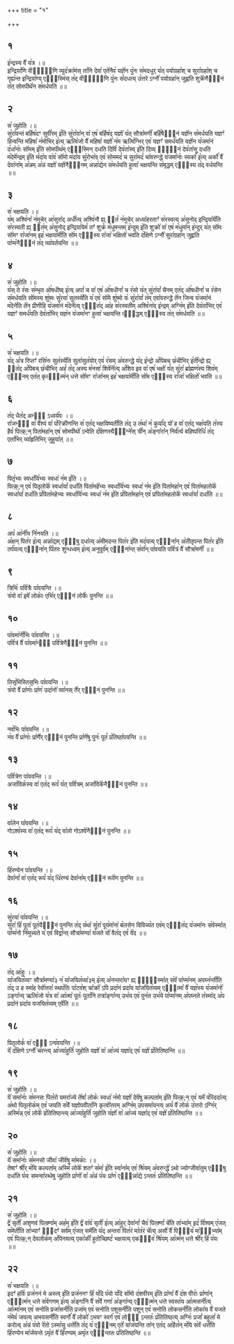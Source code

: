 +++
title = "१"

+++
## १  
इ꣡न्द्रस्य वै꣡ य꣡त्र ।॥  
इन्द्रिया꣡णि वीर्या᳡णि व्युद꣡क्रा꣡मंस् ता꣡नि देवा꣡ एते꣡नैव꣡ यज्ञे꣡न पु꣡नः स꣡मदधुर् य꣡त् पयोग्रहा꣡श् च सुरा꣡ग्रहा꣡श् च गृह्य꣡न्त इन्द्रिया꣡ण्य् एवा᳡स्मिंस् त꣡द् वीर्या᳡णि पु꣡नः सं꣡दधत्य् उ꣡त्तरे ऽग्नौ꣡ पयोग्रहा꣡न् जुह्वति शुक्रे꣡णैवै᳡नं त꣡त् सोमपीथे꣡न स꣡मर्धयति ॥॥  
## २  
स꣡ जुहोति ।॥  
सु꣡रा꣡वन्तं बर्हिष꣡दꣳ सुवी꣡रम् इ꣡ति सु꣡रा꣡वा꣡न् वा꣡ एष꣡ बर्हिष꣡द् यज्ञो꣡ य꣡त् सौत्रा꣡मणी꣡ बर्हि꣡षैवै᳡नं यज्ञे꣡न स꣡मर्धयति यज्ञꣳ꣡ हिन्वन्ति महिषा꣡ न꣡मोभिर् इ꣡त्य् ऋत्वि꣡जो वै꣡ महिषा꣡ यज्ञो꣡ न꣡म ऋत्वि꣡ग्भिर् एव꣡ यज्ञꣳ꣡ समर्ध꣡यति यज्ञे꣡न य꣡जमा꣡नं द꣡धा꣡नाः꣡ सो꣡मम् इ꣡ति सोमपीथ꣡म् एवा᳡स्मिन् दधति दिवि꣡ देव꣡ता꣡स्व् इ꣡ति दिव्य् ए᳡वै᳡नं देव꣡ता꣡सु दधति म꣡देमे꣡न्द्रम् इ꣡ति म꣡दा꣡य वा꣡व꣡ सो꣡मो म꣡दा꣡य सु꣡रोभा꣡व् एव꣡ सोममदं꣡ च सुरा꣡मदं꣡ चा꣡वरुन्द्धे य꣡जमा꣡नाः꣡ स्वर्का꣡ इ꣡त्य् अर्को꣡ वै꣡ देवा꣡ना꣡म् अ꣡न्नम् अ꣡न्नं यज्ञो꣡ यज्ञे꣡नैवै᳡नम् अन्ना꣡द्येन स꣡मर्धयति हुत्वा꣡ भक्षयन्ति स꣡मृद्धम् एवा᳡स्य त꣡द् वर्धयन्ति ॥॥  
## ३  
स꣡ भक्षयति ।॥  
य꣡म् अश्वि꣡ना꣡ न꣡मुचेर् आ꣡सुरा꣡द् अधी꣡त्य् अश्वि꣡नौ ह्य् ए᳡तं꣡ न꣡मुचेर् अध्या꣡हरताꣳ꣡ स꣡रस्वत्य् अ꣡सुनोद् इन्द्रिया꣡ये꣡ति स꣡रस्वती ह्य् ए᳡त꣡म् अ꣡सुनोद् इन्द्रिया꣡येमं꣡ तꣳ꣡ शुक्रं꣡ म꣡धुमन्तम् इ꣡न्दुम् इ꣡ति शुक्रो꣡ वा꣡ एष꣡ म꣡धुमा꣡न् इ꣡न्दुर् य꣡त् सो꣡मः सो꣡मꣳ रा꣡जा꣡नम् इह꣡ भक्षया꣡मी꣡ति सो꣡म एवा᳡स्य रा꣡जा꣡ भक्षितो꣡ भवति द꣡क्षिणे ऽग्नौ꣡ सुरा꣡ग्रहा꣡न् जुह्वति पा꣡प्म꣡नैवै᳡नं त꣡द् व्या꣡वर्तयन्ति ॥॥  
## ४  
स꣡ जुहोति ।॥  
य꣡स् ते र꣡सः स꣡म्भृत ओ꣡षधीष्व् इ꣡त्य् अपां꣡ च वा꣡ एष꣡ ओ꣡षधीनां꣡ च र꣡सो य꣡त् सु꣡रा꣡पां꣡ चैनम् एत꣡द् ओ꣡षधीनां꣡ च र꣡सेन स꣡मर्धयति सो꣡मस्य शु꣡ष्मः सु꣡रया꣡ सुतस्ये꣡ति य꣡ एव꣡ सो꣡मे शु꣡ष्मो यः꣡ सु꣡रा꣡यां꣡ त꣡म् एवा꣡वरुन्द्धे ते꣡न जिन्व य꣡जमा꣡नं म꣡देने꣡ति ते꣡न प्रीणीहि य꣡जमा꣡नं म꣡देने꣡त्य् एवै᳡त꣡द् आ꣡ह स꣡रस्वतीम् अश्वि꣡ना꣡व् इ꣡न्द्रम् अग्नि꣡म् इ꣡ति देव꣡ता꣡भिर् एव꣡ यज्ञꣳ꣡ समर्ध꣡यति देव꣡ता꣡भिर् यज्ञ꣡न य꣡जमा꣡नꣳ हुत्वा꣡ भक्षयन्ति व्यृ᳡द्धम् एवा᳡स्य त꣡त् स꣡मर्धयति ॥॥  
## ५  
स꣡ भक्षयति ।॥  
य꣡द् अ꣡त्र रिप्तꣳ꣡ रसि꣡नः सुत꣡स्ये꣡ति सुता꣡सुत꣡योर् एव꣡ र꣡सम् अ꣡वरुन्द्धे य꣡द् इ꣡न्द्रो अ꣡पिबच् छ꣡चीभिर् इ꣡ती꣡न्द्रो ह्य् ए᳡त꣡द् अ꣡पिबच् छ꣡चीभिर् अहं꣡ त꣡द् अस्य म꣡नसा꣡ शिवे꣡ने꣡त्य् अ꣡शिव इव वा꣡ एष꣡ भक्षो꣡ य꣡त् सु꣡रा꣡ ब्रा꣡ह्मण꣡स्य शिव꣡म् एवै᳡नम् एत꣡त् कृत्वा᳡त्म꣡न् धत्ते सो꣡मꣳ रा꣡जा꣡नम् इह꣡ भक्षया꣡मी꣡ति सो꣡म एवा᳡स्य रा꣡जा꣡ भक्षितो꣡ भवति ॥॥  
## ६  
त꣡द् धैत꣡द् अन्ये᳡ ऽध्वर्य꣡वः ।॥  
रा꣡जन्यं᳡ वा꣡ वै꣡श्यं वा꣡ प꣡रिक्रीणन्ति स꣡ एत꣡द् भक्षयिष्यती꣡ति त꣡द् उ त꣡था꣡ न꣡ कुर्या꣡द् यो꣡ ह वा꣡ एत꣡द् भक्ष꣡यति त꣡स्य हैवं꣡ पित्क़्;न् पिता꣡महा꣡न् एष꣡ सोमपीथो꣡ ऽन्वेति द꣡क्षिणस्यैवा᳡ग्ने꣡स् त्री꣡न् अ꣡ङ्गा꣡रा꣡न् निर्व꣡र्त्य बहिष्परिधि꣡ त꣡द् एता꣡भिर् व्या꣡हृतिभिर् जुहुया꣡त् ॥॥  
## ७  
पितृ꣡भ्यः स्वधा꣡यि꣡भ्यः स्वधा꣡ न꣡म इ꣡ति ।॥  
पित्क़्;न् एव꣡ पितृलोके꣡ स्वधा꣡यां꣡ दधा꣡ति पिता꣡महे꣡भ्यः स्वधा꣡यि꣡भ्यः स्वधा꣡ न꣡म इ꣡ति पिता꣡महा꣡न् एव꣡ पिता꣡महलोके꣡ स्वधा꣡यां꣡ दधा꣡ति प्र꣡पिता꣡महेभ्यः स्वधा꣡यि꣡भ्यः स्वधा꣡ न꣡म इ꣡ति प्र꣡पिता꣡महा꣡न् एव꣡ प्रपिता꣡महलोके꣡ स्वधा꣡यां꣡ दधा꣡ति ॥॥  
## ८  
अप꣡ आ꣡नी꣡य नि꣡नयति ।॥  
अ꣡क्षन् पित꣡र इ꣡त्य् अन्ना꣡द्यम् एवै᳡षु दधा꣡त्य् अ꣡मीमदन्त पित꣡र इ꣡ति मद꣡यत्य् एवै᳡ना꣡न् अ꣡तीतृपन्त पित꣡र इ꣡ति तर्प꣡यत्य् एवै᳡ना꣡न् पि꣡तरः शु꣡न्धध्वम् इ꣡त्य् अनुपूर्व꣡म् एवै᳡ना꣡न्त् स꣡र्वा꣡न् पा꣡वयति पवि꣡त्रं वै꣡ सौत्रा꣡मणी꣡ ॥॥  
## ९  
त्रिभिः꣡ पवि꣡त्रैः पा꣡वयन्ति ।॥  
त्र꣡यो वा꣡ इमे꣡ लोकाः꣡ एभि꣡र् एवै᳡नं लोकैः꣡ पुनन्ति ॥॥  
## १०  
पा꣡वमा꣡नी꣡भिः पा꣡वयन्ति ।॥  
पवि꣡त्रं वै꣡ पा꣡वमा꣡न्यः᳡ पवि꣡त्रेणैवै᳡नं पुनन्ति ॥॥  
## ११  
तिसृ꣡भिस्तिसृभिः पा꣡वयन्ति ।॥  
त्र꣡यो वै꣡ प्रा꣡णाः꣡ प्रा꣡ण꣡ उदा꣡नो꣡ व्या꣡नस् तै꣡र् एवै᳡नं पुनन्ति ॥॥  
## १२  
नव꣡भिः पा꣡वयन्ति ।॥  
न꣡व वै꣡ प्रा꣡णाः꣡ प्रा꣡णै꣡र् एवै᳡नं पुनन्ति प्रा꣡णे꣡षु पुनः꣡ पूतं꣡ प्र꣡तिष्ठा꣡पयन्ति ॥॥  
## १३  
पवि꣡त्रेण पा꣡वयन्ति ।॥  
अजा꣡विक꣡स्य वा꣡ एत꣡द् रूपं꣡ य꣡त् पवि꣡त्रम् अजा꣡विके꣡नैवै᳡नं पुनन्ति ॥॥  
## १४  
वा꣡लेन पा꣡वयन्ति ।॥  
गोऽश्व꣡स्य वा꣡ एत꣡द् रूपं꣡ य꣡द् वा꣡लो गोऽश्वे꣡नैवै᳡नं पुनन्ति ॥॥  
## १५  
हि꣡रण्येन पा꣡वयन्ति ।॥  
देवा꣡नां꣡ वा꣡ एत꣡द् रूपं꣡ य꣡द् धि꣡रण्यं देवा꣡ना꣡म् एवै᳡नं रूपे꣡ण पुनन्ति ॥॥  
## १६  
सु꣡रया꣡ पा꣡वयन्ति ।॥  
सु꣡रा꣡ हि꣡ पूता꣡ पूत꣡यैवै᳡नं पुनन्ति त꣡द् य꣡था꣡ सु꣡रा꣡ पूय꣡मा꣡ना꣡ ब꣡लसेन विविच्य꣡त एव꣡म् एवै᳡त꣡द् य꣡जमा꣡नः स꣡र्वस्मा꣡त् पा꣡प्म꣡नो नि꣡मुच्यते य꣡ एवं꣡ विद्वा꣡न्त् सौत्रा꣡मण्या꣡ य꣡जते यो꣡ वैत꣡द् एवं꣡ वे꣡द ॥॥  
## १७  
त꣡द् आ꣡हुः ।॥  
या꣡जयित꣡व्यꣳ सौत्रा꣡मण्या꣡३ न꣡ या꣡जयित꣡व्या꣡३म् इ꣡त्य् अ꣡नन्तरा꣡यꣳ ह्य् ए᳡वा᳡स्मा꣡त् स꣡र्वं पा꣡प्मा꣡नम् अपघ्न꣡न्ती꣡ति त꣡द् उ ह स्मा꣡ह रेवो꣡त्तरा꣡ स्थप꣡तिः पा꣡टव꣡श् चा꣡क्रो꣡ ऽपि प्रदा꣡नं प्रदा꣡य या꣡जयित꣡व्यम् एवा᳡त्मा꣡ वै꣡ यज्ञ꣡स्य य꣡जमा꣡नो꣡ ऽङ्गा꣡न्य् ऋत्वि꣡जो य꣡त्र वा꣡ आ꣡त्मा꣡ पूतः꣡ पूता꣡नि तत्रा꣡ङ्गा꣡न्य् उभ꣡य एव꣡ पुन꣡त उभ꣡ये पा꣡प्मा꣡नम् अ꣡पघ्नते त꣡स्मा꣡द् अ꣡प प्रदा꣡नं प्रदा꣡य यजयित꣡व्यम् एवे꣡ति ॥॥  
## १८  
पितृलोकं꣡ वा꣡ एते᳡ ऽन्व꣡वयन्ति ।॥  
ये꣡ द꣡क्षिणे ऽग्नौ꣡ च꣡रन्त्य् आ꣡ज्या꣡हुतिं꣡ जुहोति यज्ञो꣡ वा꣡ आ꣡ज्यं यज्ञा꣡द् एव꣡ यज्ञे꣡ प्र꣡तितिष्ठन्ति ॥॥  
## १९  
स꣡ जुहोति ।॥  
ये꣡ समा꣡नाः꣡ स꣡मनसः पित꣡रो यमरा꣡ज्ये ते꣡षां꣡ लोकः꣡ स्वधा꣡ न꣡मो यज्ञो꣡ देवे꣡षु कल्पता꣡म् इ꣡ति पित्क़्;न् एव꣡ यमे꣡ प꣡रिददा꣡त्य् अ꣡थो पितृलोक꣡म् एव꣡ जयति स꣡र्वे यज्ञोपवीता꣡नि कृत्वो꣡त्तरम् अग्नि꣡म् उपसमा꣡यन्त्य् अयं꣡ वै꣡ लोक꣡ उ꣡त्तरो ऽग्नि꣡र् अस्मि꣡न्न् एव꣡ लोके꣡ प्र꣡तितिष्ठन्त्य् आ꣡ज्या꣡हुतिं꣡ जुहोति य꣡ज्ञो꣡ वा꣡ आ꣡ज्यं यज्ञा꣡द् एव꣡ यज्ञे꣡ प्र꣡तितिष्ठन्ति ॥॥  
## २०  
स꣡ जुहोति ।॥  
ये꣡ समा꣡नाः꣡ स꣡मनसो जीवा꣡ जीवे꣡षु मा꣡मकाः꣡ ।॥  
तेषाꣳ꣡ श्री꣡र् म꣡यि कल्पता꣡म् अस्मिं꣡ लोके꣡ शतꣳ꣡ स꣡मा꣡ इ꣡ति स्वा꣡ना꣡म् एव꣡ श्रि꣡यम् अ꣡वरुन्द्धे꣡ ऽथो ज्योग्जीवा꣡तुम् एवै᳡षु दधा꣡ति प꣡यः समन्वा꣡रब्धेषु जुहोति प्रा꣡णो꣡ वा꣡ अ꣡न्नं प꣡यः प्रा꣡ण꣡ एवा᳡न्ना꣡द्ये ऽन्ततः꣡ प्र꣡तितिष्ठन्ति ॥॥  
## २१  
स꣡ जुहोति ।॥  
द्वे꣡ सृती꣡ अशृणवं पित्क़्णा꣡म् अह꣡म् इ꣡ति द्वे꣡ वा꣡व꣡ सृती꣡ इ꣡त्य् आ꣡हुर् देवा꣡नां꣡ चैव꣡ पित्क़्णां꣡ चे꣡ति ता꣡भ्या꣡म् इदं꣡ वि꣡श्वम् ए꣡जत् स꣡मेती꣡ति ता꣡भ्याꣳ꣡ हो᳡दꣳ꣡ सर्व꣡म् ए꣡जत् समे꣡ति य꣡द् अन्तरा꣡ पित꣡रं मा꣡त꣡रं चे꣡त्य् असौ꣡ वै꣡ पिते᳡यं꣡ मा꣡ता᳡भ्या꣡म् एव꣡ पित्क़्;न् देवलोक꣡म् अ꣡पिनयत्य् एका꣡की꣡ हुतोच्छिष्टं꣡ भक्षयत्य् एकधै᳡व꣡ श्रि꣡यम् आ꣡त्म꣡न् धत्ते श्री꣡र् हि꣡ प꣡यः ॥॥  
## २२  
स꣡ भक्षयति ।॥  
इदꣳ꣡ हविः꣡ प्रज꣡ननं मे अस्त्व् इ꣡ति प्रज꣡ननꣳ हि꣡ य꣡दि प꣡यो य꣡दि सो꣡मो द꣡शवीरम् इ꣡ति प्रा꣡णा꣡ वै꣡ द꣡श वीराः꣡ प्रा꣡णा꣡न् एवा᳡त्म꣡न् धत्ते स꣡र्वगणम् इ꣡त्य् अ꣡ङ्गा꣡नि वै꣡ स꣡र्वे गणा꣡ अ꣡ङ्गा꣡न्य् एवा᳡त्म꣡न् धत्ते स्वस्त꣡य आ꣡त्मसनी꣡त्य् आ꣡त्मा꣡नम् एव꣡ सनोति प्रजा꣡सनी꣡ति प्रजा꣡म् एव꣡ सनोति पशुसनी꣡ति पशून् एव꣡ सनोति लोकसनी꣡ति लोका꣡य वै꣡ यजते न꣡मेव꣡ जयत्य् अभयसनी꣡ति स्वर्गो꣡ वै꣡ लोको꣡ ऽभयꣳ स्वर्ग꣡ एव꣡ लोके᳡ ऽन्ततः꣡ प्र꣡तितिष्ठत्य् अग्निः꣡ प्रजां꣡ बहुलां꣡ मे करोत्व् अ꣡न्नं प꣡यो रे꣡तो ऽस्मा꣡सु धत्ते꣡ति त꣡द् य꣡ एवै᳡नम् एते꣡ या꣡ज꣡यन्ति ता꣡न् एत꣡द् आ꣡हैत꣡न् म꣡यि स꣡र्वं धत्ते꣡ति हि꣡रण्येन मा꣡र्जयन्ते ऽमृ꣡तं वै꣡ हि꣡रण्यम् अमृ꣡त एवा᳡न्ततः प्र꣡तितिष्ठन्ति ॥॥  